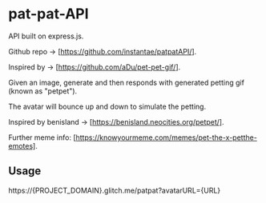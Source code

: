 # pat-pat-API

API built on express.js.

Github repo -> [https://github.com/instantae/patpatAPI/].

Inspired by -> [https://github.com/aDu/pet-pet-gif/].

Given an image, generate and then responds with generated petting gif (known as "petpet"). 

The avatar will bounce up and down to simulate the petting.

Inspired by benisland -> [https://benisland.neocities.org/petpet/].

Further meme info: [https://knowyourmeme.com/memes/pet-the-x-petthe-emotes].


## Usage

https://{PROJECT_DOMAIN}.glitch.me/patpat?avatarURL={URL}
